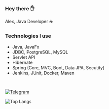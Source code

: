 <h3> Hey there ✋</h3>

Alex, Java Developer ☕️<br>
  
### Technologies I use

- Java, JavaFx
- JDBC, PostgreSQL, MySQL
- Servlet API
- Hibernate
- Spring (Core, MVC, Boot, Data JPA, Secutity)
- Jenkins, JUnit, Docker, Maven

<br>

[![Telegram](https://img.shields.io/badge/Telegram-blue.svg?style=flat-square&logo=telegram)](https://t.me/uzing_s)

![Top Langs](https://github-readme-stats.vercel.app/api/top-langs/?username=overpathz&layout=compact)
